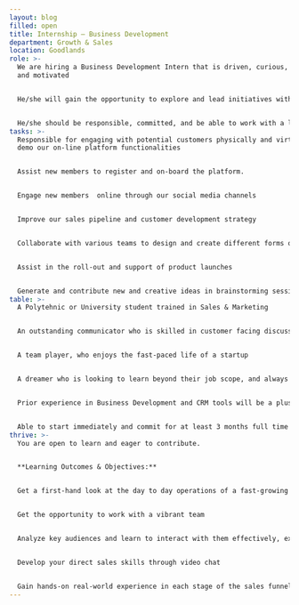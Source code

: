 ```yaml
---
layout: blog
filled: open
title: Internship – Business Development
department: Growth & Sales
location: Goodlands
role: >-
  We are hiring a Business Development Intern that is driven, curious, creative,
  and motivated


  He/she will gain the opportunity to explore and lead initiatives within the company that will leave a visible impact.


  He/she should be responsible, committed, and be able to work with a level of autonomy and strong customer facing skills.
tasks: >-
  Responsible for engaging with potential customers physically and virtually to
  demo our on-line platform functionalities


  Assist new members to register and on-board the platform.


  Engage new members  online through our social media channels


  Improve our sales pipeline and customer development strategy


  Collaborate with various teams to design and create different forms of marketing collaterals


  Assist in the roll-out and support of product launches


  Generate and contribute new and creative ideas in brainstorming sessions
table: >-
  A Polytehnic or University student trained in Sales & Marketing


  An outstanding communicator who is skilled in customer facing discussions


  A team player, who enjoys the fast-paced life of a startup


  A dreamer who is looking to learn beyond their job scope, and always looking to innovate and suggest new more effective ways to do various tasks


  Prior experience in Business Development and CRM tools will be a plus


  Able to start immediately and commit for at least 3 months full time
thrive: >-
  You are open to learn and eager to contribute.


  **Learning Outcomes & Objectives:**


  Get a first-hand look at the day to day operations of a fast-growing startup


  Get the opportunity to work with a vibrant team


  Analyze key audiences and learn to interact with them effectively, expecially in the Textile & Apparel sector


  Develop your direct sales skills through video chat 


  Gain hands-on real-world experience in each stage of the sales funnel
---
```

